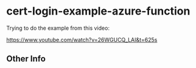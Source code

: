 # cert-login-example-azure-function

Trying to do the example from this video:

https://www.youtube.com/watch?v=26WGUCQ_LAI&t=625s

## Other Info

